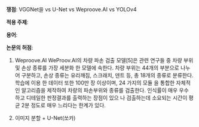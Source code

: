 **쟁점**: VGGNet을 vs U-Net vs Weproove.AI vs YOLOv4

**적용 주제**: 

**용어**: 

**논문의 허점**:

1. Weproove.AI
	WeProov.AI의 차량 파손 검출 모델[5]은 관련 연구들 중 차량 부위 및 손상 종류를 가장 세분화 한 모델에 속한다. 차량 부위는 44개의 부분으로 나누어 구분하고, 손상 종류는 유리깨짐, 스크래치, 덴트 등, 총 18개의 종류로 분류한다. 학습에 이용 한 데이터 또한 100만 장 이상이며, 24 가지의 모듈 을 통합한 자체적인 알고리즘을 제작하여 차량의 파손부위와 종류를 검출한다. 인식률이 매우 우수 하고 디테일한 판정결과를 출력하는 장점이 있으 나 검출하는데 소요되는 시간이 평균 2분 정도로 매우 느리다는 한계가 있다.

2. 이미지 분할 + U-Net(쏘카)
	